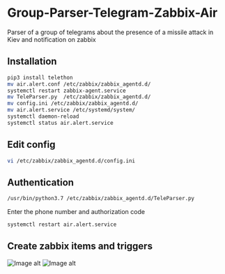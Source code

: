 # Group-Parser-Telegram-Zabbix-Air
Parser of a group of telegrams about the presence of a missile attack in Kiev and notification on zabbix
## Installation
```sh
pip3 install telethon
mv air.alert.conf /etc/zabbix/zabbix_agentd.d/
systemctl restart zabbix-agent.service
mv TeleParser.py  /etc/zabbix/zabbix_agentd.d/
mv config.ini /etc/zabbix/zabbix_agentd.d/
mv air.alert.service /etc/systemd/system/
systemctl daemon-reload
systemctl status air.alert.service
```
## Edit config
```sh
vi /etc/zabbix/zabbix_agentd.d/config.ini
```
## Authentication
```sh
/usr/bin/python3.7 /etc/zabbix/zabbix_agentd.d/TeleParser.py
```
Enter the phone number and authorization code
```sh
systemctl restart air.alert.service
```
## Create zabbix items and triggers
![Image alt](https://i.imgur.com/gKBhzA1.png)
![Image alt](https://i.imgur.com/2IutW1d.png)
